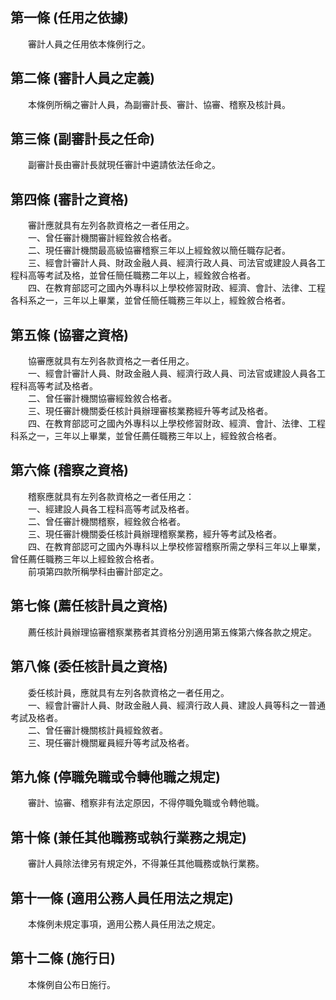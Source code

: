 第一條 (任用之依據)
-------------------
　　審計人員之任用依本條例行之。  


第二條 (審計人員之定義)
-----------------------
　　本條例所稱之審計人員，為副審計長、審計、協審、稽察及核計員。  


第三條 (副審計長之任命)
-----------------------
　　副審計長由審計長就現任審計中遴請依法任命之。  


第四條 (審計之資格)
-------------------
　　審計應就具有左列各款資格之一者任用之。  
　　一、曾任審計機關審計經銓敘合格者。  
　　二、現任審計機關最高級協審稽察三年以上經銓敘以簡任職存記者。  
　　三、經會計審計人員、財政金融人員、經濟行政人員、司法官或建設人員各工程科高等考試及格，並曾任簡任職務二年以上，經銓敘合格者。  
　　四、在教育部認可之國內外專科以上學校修習財政、經濟、會計、法律、工程各科系之一，三年以上畢業，並曾任簡任職務三年以上，經銓敘合格者。  


第五條 (協審之資格)
-------------------
　　協審應就具有左列各款資格之一者任用之。  
　　一、經會計審計人員、財政金融人員、經濟行政人員、司法官或建設人員各工程科高等考試及格者。  
　　二、曾任審計機關協審經銓敘合格者。  
　　三、現任審計機關委任核計員辦理審核業務經升等考試及格者。  
　　四、在教育部認可之國內外專科以上學校修習財政、經濟、會計、法律、工程科系之一，三年以上畢業，並曾任薦任職務三年以上，經銓敘合格者。  


第六條 (稽察之資格)
-------------------
　　稽察應就具有左列各款資格之一者任用之：  
　　一、經建設人員各工程科高等考試及格者。  
　　二、曾任審計機關稽察，經銓敘合格者。  
　　三、現任審計機關委任核計員辦理稽察業務，經升等考試及格者。  
　　四、在教育部認可之國內外專科以上學校修習稽察所需之學科三年以上畢業，曾任薦任職務三年以上經銓敘合格者。  
　　前項第四款所稱學科由審計部定之。  


第七條 (薦任核計員之資格)
-------------------------
　　薦任核計員辦理協審稽察業務者其資格分別適用第五條第六條各款之規定。  


第八條 (委任核計員之資格)
-------------------------
　　委任核計員，應就具有左列各款資格之一者任用之。  
　　一、經會計審計人員、財政金融人員、經濟行政人員、建設人員等科之一普通考試及格者。  
　　二、曾任審計機關核計員經銓敘者。  
　　三、現任審計機關雇員經升等考試及格者。  


第九條 (停職免職或令轉他職之規定)
---------------------------------
　　審計、協審、稽察非有法定原因，不得停職免職或令轉他職。  


第十條 (兼任其他職務或執行業務之規定)
-------------------------------------
　　審計人員除法律另有規定外，不得兼任其他職務或執行業務。  


第十一條 (適用公務人員任用法之規定)
-----------------------------------
　　本條例未規定事項，適用公務人員任用法之規定。  


第十二條 (施行日)
-----------------
　　本條例自公布日施行。